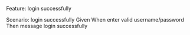 Feature: login successfully
  

  Scenario: login successfully
    Given 
    When enter valid username/password
    Then message login successfully